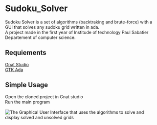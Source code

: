 # Sudoku_Solver

Sudoku Solver is a set of algorithms (backtraking and brute-force) with a GUI that solves any sudoku grid written in ada.<br />
A project made in the first year of Institude of technology Paul Sabatier Departement of computer science.<br />

## Requiements
[Gnat Studio](https://www.adacore.com/download/more)<br />
[GTK Ada](https://www.adacore.com/download/more)<br />


## Simple Usage
Open the cloned project in Gnat studio<br />
Run the main program<br /><br />
![The Graphical User Interface that uses the algorithms to solve and display solved and unsolved grids](https://github.com/IsmailAlr/Sudoku_Solver/blob/main/GUI.png)


